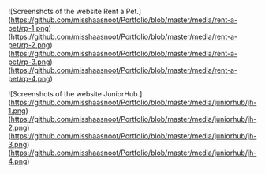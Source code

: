 ![Screenshots of the website Rent a Pet.]
(https://github.com/misshaasnoot/Portfolio/blob/master/media/rent-a-pet/rp-1.png)
(https://github.com/misshaasnoot/Portfolio/blob/master/media/rent-a-pet/rp-2.png)
(https://github.com/misshaasnoot/Portfolio/blob/master/media/rent-a-pet/rp-3.png)
(https://github.com/misshaasnoot/Portfolio/blob/master/media/rent-a-pet/rp-4.png)

![Screenshots of the website JuniorHub.]
(https://github.com/misshaasnoot/Portfolio/blob/master/media/juniorhub/jh-1.png)
(https://github.com/misshaasnoot/Portfolio/blob/master/media/juniorhub/jh-2.png)
(https://github.com/misshaasnoot/Portfolio/blob/master/media/juniorhub/jh-3.png)
(https://github.com/misshaasnoot/Portfolio/blob/master/media/juniorhub/jh-4.png)
